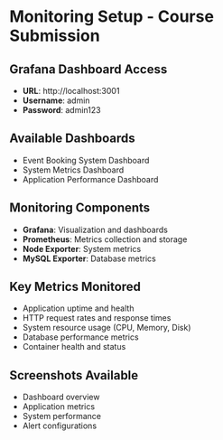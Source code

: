 # Monitoring Setup - Course Submission

## Grafana Dashboard Access
- **URL**: http://localhost:3001
- **Username**: admin
- **Password**: admin123

## Available Dashboards
- Event Booking System Dashboard
- System Metrics Dashboard
- Application Performance Dashboard

## Monitoring Components
- **Grafana**: Visualization and dashboards
- **Prometheus**: Metrics collection and storage
- **Node Exporter**: System metrics
- **MySQL Exporter**: Database metrics

## Key Metrics Monitored
- Application uptime and health
- HTTP request rates and response times
- System resource usage (CPU, Memory, Disk)
- Database performance metrics
- Container health and status

## Screenshots Available
- Dashboard overview
- Application metrics
- System performance
- Alert configurations
